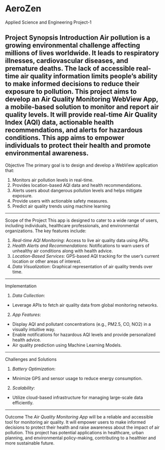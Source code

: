 # AeroZen
Applied Science and Engineering Project-1 

Project Synopsis
Introduction
Air pollution is a growing environmental challenge affecting millions of lives worldwide. It leads to respiratory illnesses, 
cardiovascular diseases, and premature deaths. The lack of accessible real-time air quality information limits people’s ability 
to make informed decisions to reduce their exposure to pollution. This project aims to develop an Air Quality Monitoring 
WebView App, a mobile-based solution to monitor and report air quality levels. It will provide real-time Air Quality Index (AQI) 
data, actionable health recommendations, and alerts for hazardous conditions. This app aims to empower individuals to 
protect their health and promote environmental awareness.
---
Objective
The primary goal is to design and develop a WebView application that: 
1. Monitors air pollution levels in real-time. 
2. Provides location-based AQI data and health recommendations. 
3. Alerts users about dangerous pollution levels and helps mitigate exposure. 
4. Provide users with actionable safety measures.
5. Predict air quality trends using machine learning
---
Scope of the Project
This app is designed to cater to a wide range of users, including individuals, healthcare professionals, and environmental 
organizations. The key features include: 
1. *Real-time AQI Monitoring*: Access to live air quality data using APIs.
2. *Health Alerts and Recommendations*: Notifications to warn users of unhealthy air conditions along with health advice. 
3. *Location-Based Services*: GPS-based AQI tracking for the user’s current location or other areas of interest. 
4. *Data Visualization*: Graphical representation of air quality trends over time.
---
Implementation
1. *Data Collection*: 
 - Leverage APIs to fetch air quality data from global monitoring networks. 
2. *App Features*: 
 - Display AQI and pollutant concentrations (e.g., PM2.5, CO, NO2) in a visually intuitive way. 
 - Enable notifications for hazardous AQI levels and provide personalized health advice.
 - Air quality prediction using Machine Learning Models. 
---
Challenges and Solutions
1. *Battery Optimization*: 
 - Minimize GPS and sensor usage to reduce energy consumption.
2. *Scalability*: 
 - Utilize cloud-based infrastructure for managing large-scale data efficiently. 
---
Outcome
The *Air Quality Monitoring App* will be a reliable and accessible tool for monitoring air quality. It will empower users to make 
informed decisions to protect their health and raise awareness about the impact of air pollution. This project has potential 
applications in healthcare, urban planning, and environmental policy-making, contributing to a healthier and more sustainable 
future.
